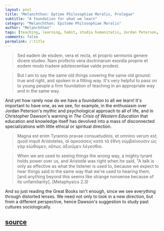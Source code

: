 ```yaml
---
layout: post
title: "Melanchthon: Eptime Philosophiae Moralis, Prologue"
subtitle: "A foundation for what we learn"
category: "Melanchthon: Epitome Philosophiae Moralis"
author: "Melanchthon"
tags: [teaching, learning, habit, studia humanitatis, Jordan Peterson, Christopher Dawson]
comments: false
permalink: /:title
---
```


> Sed eadem de eisdem, vera et recta, et proprio sermonis genere dicere studeo. Nam profecto vera doctrinarum exordia proprie et eodem modo tradere adolescentiae valde prodest.

> But I am to say the same old things covering the same old ground: true and right, and spoken in a fitting way. It's very helpful to pass on to young people a firm foundation of teaching in an appropriate way and in the same way.

And yet how rarely now do we have a foundation to all we learn! It's important to have one, as we see, for example, in the enthusiasm over Jordan Peterson's mythic and psychological approach to all of life, and in Christopher Dawson's warning in *The Crisis of Western Education* that education and knowledge itself has devolved into a mass of disconnected specializations with little ethical or spiritual direction.

> Magna est enim Tyrannis pravae consuetudinis, et omnino verum est, quod inquit Aristoteles, αἱ ἀρκοάσεις κατὰ τὰ ἔθνη οὐμβαίνουσιν ὡς γὰρ εἰώθαμεν, οὕτως ἀξιοῦμεν λέγεσθαι.

> When we are used to seeing things the wrong way, a mighty tyrant holds power over us, and Aristotle was right when he said, "A talk is only as effective as what the listener is used to, because we expect to hear things said in the same way that we're used to hearing them, [and anything beyond this seems like strange nonsense because of its unfamiliarity]. (Metaphysics 2.3)

And so just reading the Great Books isn't enough, since we see everything through distorted lenses. We need not only to look in a new direction, but from a different perspective, hence Dawson's suggestion to study past cultures sociologically.

<h2 class="post-source"><a href="https://books.google.com/books?id=RBw8AAAAcAAJ&pg=PP6"><i class="fas fa-book" aria-hidden="true"></i> source</a></h2>